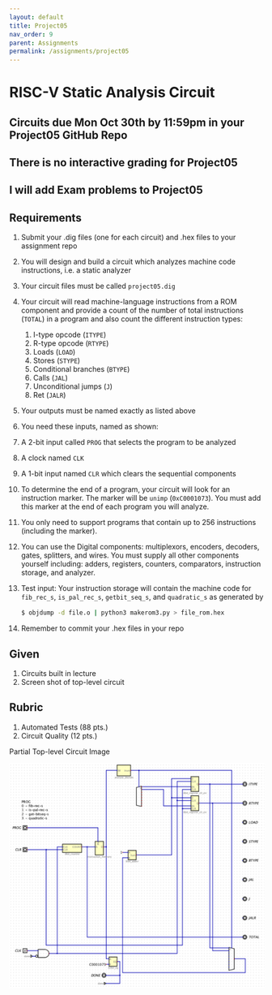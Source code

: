 ```yaml
---
layout: default
title: Project05
nav_order: 9
parent: Assignments
permalink: /assignments/project05
---
```


# RISC-V Static Analysis Circuit

## Circuits due Mon Oct 30th by 11:59pm in your Project05 GitHub Repo

## There is no interactive grading for Project05

## I will add Exam problems to Project05

## Requirements

1. Submit your .dig files (one for each circuit) and .hex files to your assignment repo
1. You will design and build a circuit which analyzes machine code instructions, i.e. a static analyzer
1. Your circuit files must be called `project05.dig`
1. Your circuit will read machine-language instructions from a ROM component and provide a count of the number of total instructions (`TOTAL`) in a program and also count the different instruction types: 
    1. I-type opcode (`ITYPE`)
    1. R-type opcode (`RTYPE`)
    1. Loads (`LOAD`)
    1. Stores (`STYPE`)
    1. Conditional branches (`BTYPE`)
    1. Calls (`JAL`)
    1. Unconditional jumps (`J`)
    1. Ret (`JALR`)
1. Your outputs must be named exactly as listed above
1. You need these inputs, named as shown:
1. A 2-bit input called `PROG` that selects the program to be analyzed
1. A clock named `CLK`
1. A 1-bit input named `CLR` which clears the sequential components
1. To determine the end of a program, your circuit will look for an instruction marker. The marker will be `unimp` (`0xC0001073`). You must add this marker at the end of each program you will analyze.
1. You only need to support programs that contain up to 256 instructions (including the marker).
1. You can use the Digital components: multiplexors, encoders, decoders, gates, splitters, and wires. You must supply all other components yourself including: adders, registers, counters, comparators, instruction storage, and analyzer.
1. Test input: Your instruction storage will contain the machine code for `fib_rec_s`, `is_pal_rec_s`, `getbit_seq_s`, and `quadratic_s` as generated by

    ```sh
    $ objdump -d file.o | python3 makerom3.py > file_rom.hex
    ```
1. Remember to commit your .hex files in your repo

## Given
1. Circuits built in lecture
1. Screen shot of top-level circuit

## Rubric
1. Automated Tests (88 pts.)
1. Circuit Quality (12 pts.)

Partial Top-level Circuit Image

![project05](project05.png)

